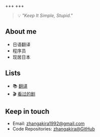 +++
+++

> 💡 *"Keep It Simple, Stupid."*

## About me

- 日语翻译
- 程序员
- 现居日本

## Lists

- 📚 [翻译](./lists/translations)
- 🎬 [看过的剧](./lists/series)

## Keep in touch

- Email: [zhangakira1992@gmail.com](mailto:zhangakira1992@gmail.com)
- Code Repositories: [zhangakira@GitHub](https://github.com/zhangakira)
